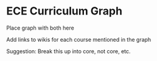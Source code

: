 # ECE Curriculum Graph

Place graph with both here

Add links to wikis for each course mentioned in the graph

Suggestion: Break this up into core, not core, etc.